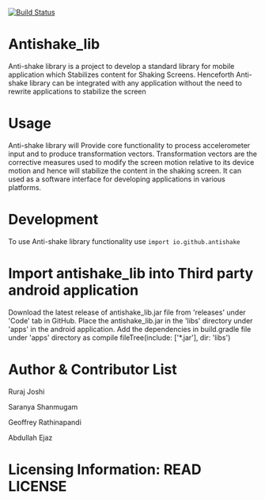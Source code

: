 [![Build Status](https://travis-ci.org/antishake/antishake_lib.svg?branch=master)](https://travis-ci.org/antishake/antishake_lib)

# Antishake_lib
Anti-shake library is a project to develop a standard library for mobile application which Stabilizes content for Shaking Screens. Henceforth Anti-shake library can be integrated with any application without the need to rewrite applications to stabilize the screen 

# Usage

Anti-shake library will Provide core functionality to process accelerometer input and to produce transformation vectors. Transformation vectors are the corrective measures used to modify the screen motion  relative to its device  motion and hence will stabilize the content in the shaking screen. It can used as a software interface for developing applications in various platforms.

# Development
 
To use  Anti-shake library functionality use ``` import io.github.antishake ```

# Import antishake_lib into Third party android application

Download the latest release of antishake_lib.jar file from 'releases' under 'Code' tab in GitHub.
Place the antishake_lib.jar in the 'libs' directory under 'apps' in the android application.
Add the dependencies in build.gradle file under 'apps' directory as
 compile fileTree(include: ['*.jar'], dir: 'libs')

# Author & Contributor List

Ruraj Joshi

Saranya Shanmugam

Geoffrey Rathinapandi

Abdullah Ejaz

# Licensing Information: READ LICENSE



